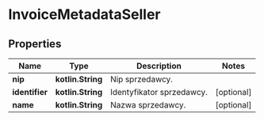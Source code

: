 
# InvoiceMetadataSeller

## Properties
| Name | Type | Description | Notes |
| ------------ | ------------- | ------------- | ------------- |
| **nip** | **kotlin.String** | Nip sprzedawcy. |  |
| **identifier** | **kotlin.String** | Identyfikator sprzedawcy. |  [optional] |
| **name** | **kotlin.String** | Nazwa sprzedawcy. |  [optional] |



